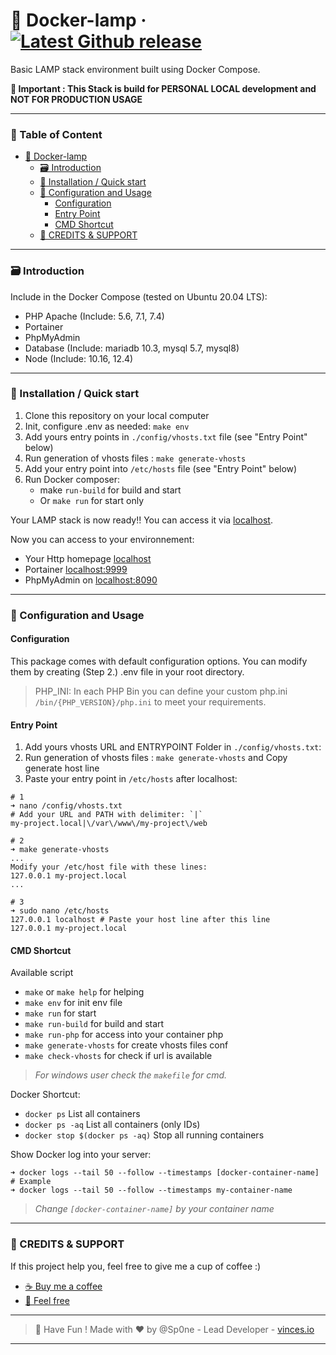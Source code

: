 # 🐳 Docker-lamp &middot; [![Latest Github release](https://img.shields.io/github/release/Sp0ne/docker-lamp.svg)](https://github.com/Sp0ne/docker-lamp/releases/latest)

Basic LAMP stack environment built using Docker Compose.

**🚨 Important : This Stack is build for PERSONAL LOCAL development and NOT FOR PRODUCTION USAGE**

---

### 📌 Table of Content

- [🐳 Docker-lamp](#---docker-lamp)
    + [🗃 Introduction](#---introduction)
    + [💾 Installation / Quick start](#---installation---quick-start)
    + [💫 Configuration and Usage](#---configuration-and-usage)
      - [Configuration](#configuration)
      - [Entry Point](#entry-point)
      - [CMD Shortcut](#cmd-shortcut)
    + [🍭 CREDITS & SUPPORT](#---credits---support)

---

### 🗃 Introduction

Include in the Docker Compose (tested on Ubuntu 20.04 LTS):  

* PHP Apache (Include: 5.6, 7.1, 7.4)
* Portainer 
* PhpMyAdmin 
* Database (Include: mariadb 10.3, mysql 5.7, mysql8)
* Node (Include: 10.16, 12.4)

---

### 💾 Installation / Quick start

1. Clone this repository on your local computer
2. Init, configure .env as needed: `make env` 
3. Add yours entry points in `./config/vhosts.txt` file (see "Entry Point" below)
4. Run generation of vhosts files : `make generate-vhosts`
5. Add your entry point into `/etc/hosts` file (see "Entry Point" below)
6. Run Docker composer: 
    - make `run-build` for build and start
    - Or `make run` for start only

Your LAMP stack is now ready!! You can access it via [localhost](http://localhost).

Now you can access to your environnement:
* Your Http homepage [localhost](http://localhost)
* Portainer [localhost:9999](http://localhost:9999)
* PhpMyAdmin on [localhost:8090](http://localhost:8090)


---

### 💫 Configuration and Usage 


#### Configuration

This package comes with default configuration options. 
You can modify them by creating (Step 2.) .env file in your root directory. 

> PHP_INI: In each PHP Bin  you can define your custom php.ini `/bin/{PHP_VERSION}/php.ini` to meet your requirements.

#### Entry Point

1. Add yours vhosts URL and ENTRYPOINT Folder in `./config/vhosts.txt`:
2. Run generation of vhosts files : `make generate-vhosts` and Copy generate host line
3. Paste your entry point in `/etc/hosts` after localhost:
```shell
# 1
➜ nano /config/vhosts.txt
# Add your URL and PATH with delimiter: `|` 
my-project.local|\/var\/www\/my-project\/web

# 2
➜ make generate-vhosts
...
Modify your /etc/host file with these lines:
127.0.0.1 my-project.local
...

# 3
➜ sudo nano /etc/hosts
127.0.0.1 localhost # Paste your host line after this line
127.0.0.1 my-project.local
```

#### CMD Shortcut

Available script

- `make` or `make help` for helping
- `make env` for init env file
- `make run` for start
- `make run-build` for build and start
- `make run-php` for access into your container php 
- `make generate-vhosts` for create vhosts files conf 
- `make check-vhosts` for check if url is available

> _For windows user check the `makefile` for cmd._

Docker Shortcut:

- `docker ps` List all containers
- `docker ps -aq` List all containers (only IDs)
- `docker stop $(docker ps -aq)` Stop all running containers

Show Docker log into your server:

```shell
➜ docker logs --tail 50 --follow --timestamps [docker-container-name]
# Example
➜ docker logs --tail 50 --follow --timestamps my-container-name
```

> _Change `[docker-container-name]` by your container name_

---

### 🍭 CREDITS & SUPPORT

If this project help you, feel free to give me a cup of coffee :)

- [☕ Buy me a coffee](https://www.buymeacoffee.com/vincesio)
- [🎁 Feel free](https://www.paypal.me/vincesio/5)

---

> 🍻 Have Fun !
> Made with ❤ by @Sp0ne - Lead Developer - [vinces.io](https://vinces.io)

---